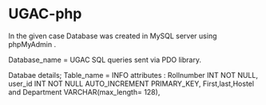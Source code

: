# UGAC-php
In the given case
Database was created in MySQL server using phpMyAdmin .

Database_name = UGAC
SQL queries sent via PDO library.

Databae details;
Table_name = INFO
attributes :
     Rollnumber INT NOT NULL,
     user_id INT NOT NULL AUTO_INCREMENT PRIMARY_KEY,
     First,last,Hostel and Department VARCHAR(max_length= 128),
